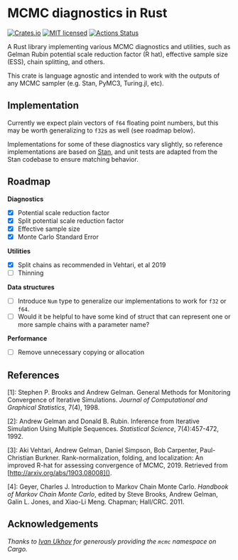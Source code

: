 MCMC diagnostics in Rust
====

[![Crates.io][crates-badge]][crates-url]
[![MIT licensed][mit-badge]][mit-url]
[![Actions Status][build-badge]][build-url]

[crates-badge]: https://img.shields.io/crates/v/mcmc.svg
[crates-url]: https://crates.io/crates/mcmc
[mit-badge]: https://img.shields.io/badge/license-MIT-blue.svg
[mit-url]: LICENSE
[build-badge]: https://github.com/isms/mcmc-rs/workflows/Rust/badge.svg
[build-url]: https://github.com/isms/mcmc-rs/actions

A Rust library implementing various MCMC diagnostics and utilities, such as Gelman Rubin
potential scale reduction factor (R hat), effective sample size (ESS), chain splitting,
and others.

This crate is language agnostic and intended to work with the outputs of any MCMC sampler
(e.g. Stan, PyMC3, Turing.jl, etc).

Implementation
--------------

Currently we expect plain vectors of `f64` floating point numbers, but this may be
worth generalizing to `f32`s as well (see roadmap below).

Implementations for some of these diagnostics vary slightly, so reference implementations
are based on [Stan](https://github.com/stan-dev/stan), and unit tests are adapted from the
Stan codebase to ensure matching behavior.

Roadmap
-------

**Diagnostics**

- [X] Potential scale reduction factor
- [X] Split potential scale reduction factor
- [X] Effective sample size
- [X] Monte Carlo Standard Error

**Utilities**

- [X] Split chains as recommended in Vehtari, et al 2019
- [ ] Thinning

**Data structures**

- [ ] Introduce `Num` type to generalize our implementations to work for `f32` or `f64`.
- [ ] Would it be helpful to have some kind of struct that can represent
      one or more sample chains with a parameter name?

**Performance**

- [ ] Remove unnecessary copying or allocation

References
----------

  [1]: Stephen P. Brooks and Andrew Gelman. General Methods for Monitoring
       Convergence of Iterative Simulations.
       _Journal of Computational and Graphical Statistics_, 7(4), 1998.

  [2]: Andrew Gelman and Donald B. Rubin. Inference from Iterative Simulation
       Using Multiple Sequences. _Statistical Science_, 7(4):457-472, 1992.

  [3]: Aki Vehtari, Andrew Gelman, Daniel Simpson, Bob Carpenter, Paul-Christian
       Burkner. Rank-normalization, folding, and localization: An improved R-hat
       for assessing convergence of MCMC, 2019. Retrieved from
       [http://arxiv.org/abs/1903.08008]().

  [4]: Geyer, Charles J. Introduction to Markov Chain Monte Carlo.
       _Handbook of Markov Chain Monte Carlo_, edited by Steve Brooks, Andrew Gelman,
       Galin L. Jones, and Xiao-Li Meng. Chapman; Hall/CRC. 2011.

Acknowledgements
----------------

_Thanks to [Ivan Ukhov](https://github.com/IvanUkhov) for generously providing
the `mcmc` namespace on Cargo._
